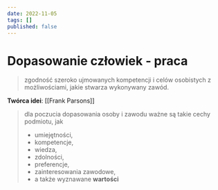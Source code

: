 ```yaml
---
date: 2022-11-05
tags: []
published: false
---
```

# Dopasowanie człowiek - praca

> zgodność szeroko ujmowanych kompetencji i celów osobistych z możliwościami, jakie stwarza wykonywany zawód.

**Twórca idei**: [[Frank Parsons]]

> dla poczucia dopasowania osoby i zawodu ważne są takie cechy podmiotu, jak 
> - umiejętności,
> - kompetencje,
> - wiedza,
> - zdolności,
> - preferencje,
> - zainteresowania zawodowe,
> - a także wyznawane **wartości**